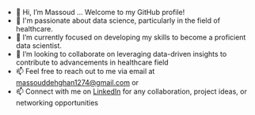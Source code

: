 - 👋 Hi, I’m Massoud ... Welcome to my GitHub profile!
- 👀 I'm passionate about data science, particularly in the field of healthcare.
- 🌱 I’m currently focused on developing my skills to become a proficient data scientist.
- 💞️ I’m looking to collaborate on leveraging data-driven insights to contribute to advancements in healthcare field
- 📫 Feel free to reach out to me via email at massouddehghan1274@gmail.com or
- 📫 Connect with me on [LinkedIn](https://www.linkedin.com/in/massouddehghan) for any collaboration, project ideas, or networking opportunities

